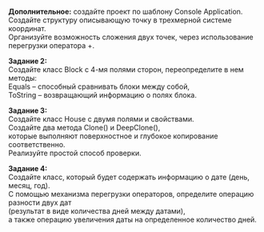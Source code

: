 **Дополнительное:** создайте проект по шаблону Console Application.  
Создайте структуру описывающую точку в трехмерной системе координат.  
Организуйте возможность сложения двух точек, через использование перегрузки оператора +.  

**Задание 2:**  
Создайте класс Block с 4-мя полями сторон, переопределите в нем методы:  
Equals – способный сравнивать блоки между собой,  
ToString – возвращающий информацию о полях блока.  

**Задание 3:**  
Создайте класс House c двумя полями и свойствами.  
Создайте два метода Clone() и DeepClone(),  
которые выполняют поверхностное и глубокое копирование соответственно.  
Реализуйте простой способ проверки.

**Задание 4:**  
Создайте класс, который будет содержать информацию о дате (день, месяц, год).  
С помощью механизма перегрузки операторов, определите операцию разности двух дат  
(результат в виде количества дней между датами),  
а также операцию увеличения даты на определенное количество дней.  
